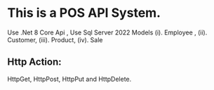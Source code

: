 This is a POS API System.
==============================================================
Use .Net 8 Core Api ,
Use Sql Server 2022
Models
     (i). Employee , (ii). Customer, (iii). Product, (iv). Sale

Http Action:
----------------------
 HttpGet, HttpPost, HttpPut and HttpDelete.
